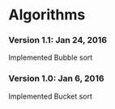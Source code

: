 # Algorithms

### Version 1.1: Jan 24, 2016

Implemented Bubble sort

### Version 1.0: Jan 6, 2016

Implemented Bucket sort
